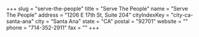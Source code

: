 +++
slug = "serve-the-people"
title = "Serve The People"
name = "Serve The People"
address = "1206 E 17th St, Suite 204"
cityIndexKey = "city-ca-santa-ana"
city = "Santa Ana"
state = "CA"
postal = "92701"
website = ""
phone = "714-352-2911"
fax = ""
+++
